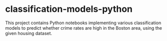 # classification-models-python
This project contains Python notebooks implementing various classification models to predict whether crime rates are high in the Boston area, using the given housing dataset.
